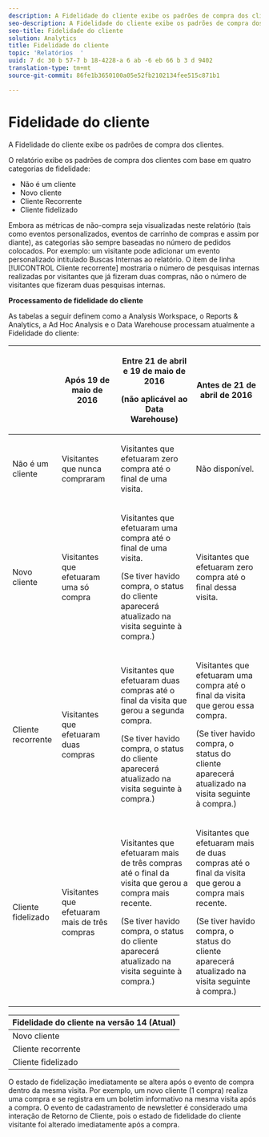 ```yaml
---
description: A Fidelidade do cliente exibe os padrões de compra dos clientes.
seo-description: A Fidelidade do cliente exibe os padrões de compra dos clientes.
seo-title: Fidelidade do cliente
solution: Analytics
title: Fidelidade do cliente
topic: 'Relatórios  '
uuid: 7 dc 30 b 57-7 b 18-4228-a 6 ab -6 eb 66 b 3 d 9402
translation-type: tm+mt
source-git-commit: 86fe1b3650100a05e52fb2102134fee515c871b1

---
```



# Fidelidade do cliente

A Fidelidade do cliente exibe os padrões de compra dos clientes.

O relatório exibe os padrões de compra dos clientes com base em quatro categorias de fidelidade:

* Não é um cliente
* Novo cliente
* Cliente Recorrente
* Cliente fidelizado

Embora as métricas de não-compra seja visualizadas neste relatório (tais como eventos personalizados, eventos de carrinho de compras e assim por diante), as categorias são sempre baseadas no número de pedidos colocados. Por exemplo: um visitante pode adicionar um evento personalizado intitulado Buscas Internas ao relatório. O item de linha [!UICONTROL Cliente recorrente] mostraria o número de pesquisas internas realizadas por visitantes que já fizeram duas compras, não o número de visitantes que fizeram duas pesquisas internas.

**Processamento de fidelidade do cliente**

As tabelas a seguir definem como a Analysis Workspace, o Reports &amp; Analytics, a Ad Hoc Analysis e o Data Warehouse processam atualmente a Fidelidade do cliente:

<table id="table_E6A5CA96BE5C47F29F09688A4D41BC60"> 
 <thead> 
  <tr> 
   <th colname="col1" class="entry"> </th> 
   <th colname="col2" class="entry"> <p>Após 19 de maio de 2016 </p> </th> 
   <th colname="col3" class="entry"> <p>Entre 21 de abril e 19 de maio de 2016 </p> <p>(não aplicável ao Data Warehouse) </p> </th> 
   <th colname="col4" class="entry"> <p>Antes de 21 de abril de 2016 </p> </th> 
  </tr>
 </thead>
 <tbody> 
  <tr> 
   <td colname="col1"> <p>Não é um cliente </p> </td> 
   <td colname="col2"> <p>Visitantes que nunca compraram </p> </td> 
   <td colname="col3"> <p>Visitantes que efetuaram zero compra até o final de uma visita. </p> </td> 
   <td colname="col4"> <p>Não disponível. </p> </td> 
  </tr> 
  <tr> 
   <td colname="col1"> <p>Novo cliente </p> </td> 
   <td colname="col2"> <p>Visitantes que efetuaram uma só compra </p> </td> 
   <td colname="col3"> <p>Visitantes que efetuaram uma compra até o final de uma visita. </p> <p>(Se tiver havido compra, o status do cliente aparecerá atualizado na visita seguinte à compra.) </p> </td> 
   <td colname="col4"> <p>Visitantes que efetuaram zero compra até o final dessa visita. </p> </td> 
  </tr> 
  <tr> 
   <td colname="col1"> <p>Cliente recorrente </p> </td> 
   <td colname="col2"> <p>Visitantes que efetuaram duas compras </p> </td> 
   <td colname="col3"> <p>Visitantes que efetuaram duas compras até o final da visita que gerou a segunda compra. </p> <p>(Se tiver havido compra, o status do cliente aparecerá atualizado na visita seguinte à compra.) </p> </td> 
   <td colname="col4"> <p>Visitantes que efetuaram uma compra até o final da visita que gerou essa compra. </p> <p>(Se tiver havido compra, o status do cliente aparecerá atualizado na visita seguinte à compra.) </p> </td> 
  </tr> 
  <tr> 
   <td colname="col1"> <p>Cliente fidelizado </p> </td> 
   <td colname="col2"> <p>Visitantes que efetuaram mais de três compras </p> </td> 
   <td colname="col3"> <p>Visitantes que efetuaram mais de três compras até o final da visita que gerou a compra mais recente. </p> <p>(Se tiver havido compra, o status do cliente aparecerá atualizado na visita seguinte à compra.) </p> </td> 
   <td colname="col4"> <p>Visitantes que efetuaram mais de duas compras até o final da visita que gerou a compra mais recente. </p> <p>(Se tiver havido compra, o status do cliente aparecerá atualizado na visita seguinte à compra.) </p> </td> 
  </tr> 
 </tbody> 
</table>

| Fidelidade do cliente na versão 14 (Atual) |
|---|
| Novo cliente | 1 visita e 1 compra |
| Cliente recorrente | Mais de 1 visita e 2 compras |
| Cliente fidelizado | Mais de 1 visita e mais de 3 compras |

O estado de fidelização imediatamente se altera após o evento de compra dentro da mesma visita. Por exemplo, um novo cliente (1 compra) realiza uma compra e se registra em um boletim informativo na mesma visita após a compra. O evento de cadastramento de newsletter é considerado uma interação de Retorno de Cliente, pois o estado de fidelidade do cliente visitante foi alterado imediatamente após a compra.
